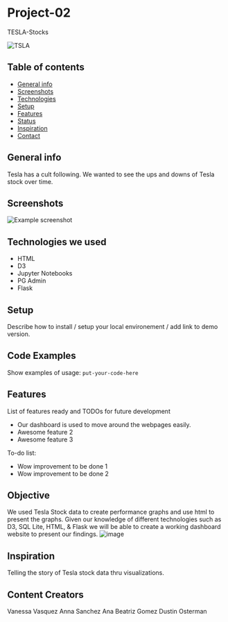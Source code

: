 # Project-02
TESLA-Stocks

![TSLA](https://user-images.githubusercontent.com/74845016/117735144-877bc100-b1ba-11eb-9312-ce1f7aaa2d4f.png)


## Table of contents
* [General info](#general-info)
* [Screenshots](#screenshots)
* [Technologies](#technologies)
* [Setup](#setup)
* [Features](#features)
* [Status](#status)
* [Inspiration](#inspiration)
* [Contact](#contact)

## General info
Tesla has a cult following. We wanted to see the ups and downs of Tesla stock over time.

## Screenshots
![Example screenshot](./img/screenshot.png)

## Technologies we used
* HTML
* D3
* Jupyter Notebooks
* PG Admin
* Flask



## Setup
Describe how to install / setup your local environement / add link to demo version.

## Code Examples
Show examples of usage:
`put-your-code-here`

## Features
List of features ready and TODOs for future development
* Our dashboard is used to move around the webpages easily.
* Awesome feature 2
* Awesome feature 3

To-do list:
* Wow improvement to be done 1
* Wow improvement to be done 2

## Objective

We used Tesla Stock data to create performance graphs and use html to present the graphs. Given our knowledge of different technologies such as D3, SQL Lite, HTML, & Flask we will be able to create a working dashboard website to present our findings.
![image](https://user-images.githubusercontent.com/72676969/118067609-85eefc00-b366-11eb-8c76-43ccf981446d.png)


## Inspiration
Telling the story of Tesla stock data thru visualizations.

## Content Creators
Vanessa Vasquez
Anna Sanchez
Ana Beatriz Gomez
Dustin Osterman
